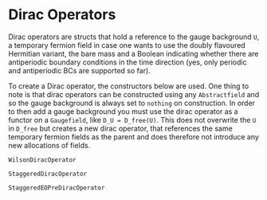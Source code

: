 # Dirac Operators

Dirac operators are structs that hold a reference to the gauge background `U`, a temporary
fermion field in case one wants to use the doubly flavoured Hermitian variant, the bare mass
and a Boolean indicating whether there are antiperiodic boundary conditions in the time
direction (yes, only periodic and antiperiodic BCs are supported so far).

To create a Dirac operator, the constructors below are used. One thing to note is that dirac
operators can be constructed using any `Abstractfield` and so the gauge background is always
set to `nothing` on construction. In order to then add a gauge background you must use the
dirac operator as a functor on a `Gaugefield`, like `D_U = D_free(U)`. This does not
overwrite the `U` in `D_free` but creates a new dirac operator, that references the same
temporary fermion fields as the parent and does therefore not introduce
any new allocations of fields.

```@docs
WilsonDiracOperator
```

```@docs
StaggeredDiracOperator
```

```@docs
StaggeredEOPreDiracOperator
```
